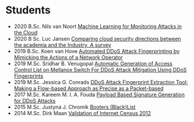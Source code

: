 # Students
- 2020 B.Sc. Nils van Noort [Machine Learning for Monitoring Attacks in the Cloud](http://essay.utwente.nl/82147/1/vanNoort_BA_EEMCS.pdf)
- 2020 B Sc. Luc Jansen [Comparing cloud security directions between the academia and the Industry, A survey](http://essay.utwente.nl/80578/7/Final_paper_by_Luc_Jansen.pdf)
- 2019 B.Sc. Koen van Hove [Automated DDoS Attack Fingerprinting by Mimicking the Actions of a Network Operator](http://essay.utwente.nl/78706/1/van%20hove_BA_EWI.pdf)
- 2019 M.Sc. Sridhar B. Venugopal [Automatic Generation of Access Control List on Mellanox Switch For DDoS Attack Mitigation Using DDoS Fingerprints](http://essay.utwente.nl/80079/1/Sridhar_MA_EEMCS.pdf)
- 2019 M.Sc. Jessica G. Conrads [DDoS Attack Fingerprint Extraction Tool: Making a Flow-based Approach as Precise as a Packet-based](https://essay.utwente.nl/79567/1/Conrads_MA_EEMCS.pdf)
- 2017 M.Sc. Kareem M. I. A. Fouda [Payload Based Signature Generation for DDoS Attacks](https://essay.utwente.nl/73420/1/Fouda_MA_EEMCS.pdf)
- 2015 M.Sc. Justyna J. Chromik [Booters (Black)List](https://essay.utwente.nl/66780/7/chromik-MA-tel-public.pdf)
- 2014 M.Sc. Dirk Maan [Validation of Internet Census 2012](https://www.utwente.nl/en/eemcs/dacs/assignments/completed/bachelor/reports/2014_B.Sc_Assignment_D.Maan.pdf)

<!--
- Max Kerkers [Characterisation of the Kelihos.B Botnet](https://research.utwente.nl/files/5314075/camera_ready_124816.pdf)
- Mark wierborsch
- Wouter de Vries
- Joey de vries
-->
